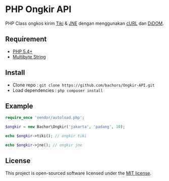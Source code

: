 # PHP Ongkir API

PHP Class ongkos kirim [Tiki](tiki-online.com) &amp; [JNE](jne.co.id) dengan menggunakan [cURL](http://php.net/manual/en/book.curl.php) dan [DiDOM](https://github.com/Imangazaliev/DiDOM).

## Requirement

- [PHP 5.4+](https://secure.php.net/supported-versions.php)
- [Multibyte String](http://php.net/manual/en/book.mbstring.php)

## Install

- Clone repo : ``git clone https://github.com/bachors/Ongkir-API.git``
- Load dependencies : ``php composer install``

## Example

```php
require_once 'vendor/autoload.php';

$ongkir = new Bachor\Ongkir('jakarta', 'padang', 10);

echo $ongkir->tiki(); // ongkir tiki

echo $ongkir->jne(); // ongkir jne
```

## License

This project is open-sourced software licensed under the [MIT license](http://opensource.org/licenses/MIT).
